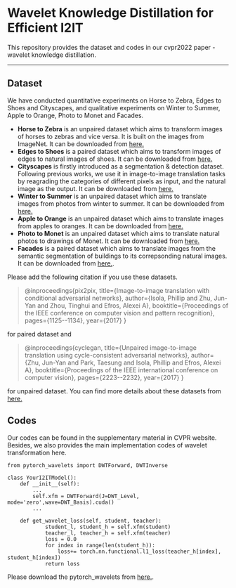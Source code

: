 # Wavelet Knowledge Distillation for Efficient I2IT
This repository provides the dataset and codes in our cvpr2022 paper - wavelet knowledge distillation.

* * *

## Dataset
We have conducted quantitative experiments on Horse to Zebra, Edges to Shoes and Cityscapes, and qualitative experiments on Winter to Summer, Apple to Orange, Photo to Monet and Facades. 

* **Horse to Zebra** is an unpaired dataset which aims to transform images of horses to zebras and vice versa. It is built on the images from ImageNet. It can be downloaded from [here.](http://efrosgans.eecs.berkeley.edu/cyclegan/datasets/horse2zebra.zip)
* **Edges to Shoes** is a paired dataset which aims to transform images of edges to natural images of shoes. It can be downloaded from [here.](http://efrosgans.eecs.berkeley.edu/pix2pix/datasets/edges2shoes.tar.gz)
* **Cityscapes** is firstly introduced as a segmentation & detection dataset. Following previous works, we use it in image-to-image translation tasks by reagrading the categories of different pixels as input, and the natural image as the output. It can be downloaded from [here.](http://efrosgans.eecs.berkeley.edu/pix2pix/datasets/cityscapes.tar.gz)
* **Winter to Summer** is an unpaired dataset which aims to translate images from photos from winter to summer. It can be downloaded from [here.](http://efrosgans.eecs.berkeley.edu/cyclegan/datasets/summer2winter_yosemite.zip)
* **Apple to Orange** is an unpaired dataset which aims to translate images from apples to oranges. It can be downloaded from [here.](http://efrosgans.eecs.berkeley.edu/cyclegan/datasets/apple2orange.zip)
* **Photo to Monet** is an unpaired dataset which aims to translate natural photos to drawings of Monet. It can be downloaded from [here.](http://efrosgans.eecs.berkeley.edu/cyclegan/datasets/monet2photo.zip)
* **Facades** is a paired dataset which aims to translate images from the semantic segmentation of buildings to its correpsonding natural images. It can be downloaded from [here.](http://efrosgans.eecs.berkeley.edu/pix2pix/datasets/facades.tar.gz).

Please add the following citation if you use these datasets.
>@inproceedings{pix2pix,
  title={Image-to-image translation with conditional adversarial networks},
  author={Isola, Phillip and Zhu, Jun-Yan and Zhou, Tinghui and Efros, Alexei A},
  booktitle={Proceedings of the IEEE conference on computer vision and pattern recognition},
  pages={1125--1134},
  year={2017}
}

for paired dataset and
>@inproceedings{cyclegan,
  title={Unpaired image-to-image translation using cycle-consistent adversarial networks},
  author={Zhu, Jun-Yan and Park, Taesung and Isola, Phillip and Efros, Alexei A},
  booktitle={Proceedings of the IEEE international conference on computer vision},
  pages={2223--2232},
  year={2017}
}

for unpaired dataset. You can find more details about these datasets from [here.](https://github.com/junyanz/pytorch-CycleGAN-and-pix2pix)

## Codes
Our codes can be found in the supplementary material in CVPR website. Besides, we also provides the main implementation codes of wavelet transformation here.

```
from pytorch_wavelets import DWTForward, DWTInverse

class YourI2ITModel():
    def __init__(self):
        ...
        self.xfm = DWTForward(J=DWT_Level, mode='zero',wave=DWT_Basis).cuda()
        ...
    
    def get_wavelet_loss(self, student, teacher):
            student_l, student_h = self.xfm(student)
            teacher_l, teacher_h = self.xfm(teacher)
            loss = 0.0
            for index in range(len(student_h)):
                loss+= torch.nn.functional.l1_loss(teacher_h[index], student_h[index])
            return loss
```
Please download the pytorch_wavelets from [here.](https://github.com/fbcotter/pytorch_wavelets).
